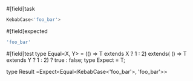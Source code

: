 #[field]task
```ts
KebabCase<'foo_bar'>
```

#[field]expected
```ts
'foo_bar'
```

#[field]test
type Equal<X, Y> = (<T>() => T extends X ? 1 : 2) extends(
    <T>() => T extends Y ? 1 : 2) ? true : false;
type Expect<T extends true> = T;

type Result =Expect<Equal<KebabCase<'foo_bar'>, 'foo_bar'>>